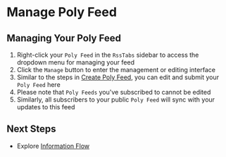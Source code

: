 # Manage Poly Feed

## Managing Your Poly Feed

1. Right-click your `Poly Feed` in the `RssTabs` sidebar to access the dropdown menu for managing your feed
2. Click the `Manage` button to enter the management or editing interface
3. Similar to the steps in [Create Poly Feed](./create-poly-feed.md), you can edit and submit your `Poly Feed` here
4. Please note that `Poly Feeds` you've subscribed to cannot be edited
5. Similarly, all subscribers to your public `Poly Feed` will sync with your updates to this feed


## Next Steps

- Explore [Information Flow](../features/information.md)